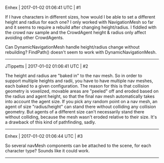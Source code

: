Enhex | 2017-01-02 01:06:41 UTC | #1

If I have characters in different sizes, how would I be able to set a different height and radius for each one?
I only worked with NavigationMesh so far and it seems to require a rebuild after changing height/radius.
I fiddled with the crowd nav sample and the CrowdAgent height & radius only affect avoiding other CrowdAgents.

Can DynamicNavigationMesh handle height/radius change without rebuilding?
FindPath() doesn't seem to work with DynamicNavigationMesh.

-------------------------

JTippetts | 2017-01-02 01:06:41 UTC | #2

The height and radius are "baked in" to the nav mesh. So in order to support multiple heights and radii, you have to have multiple nav meshes, each baked to a given configuration. The reason for this is that collision geometry is voxelized, movable areas are "peeled" off and eroded based on the radius and agent height, so that the final nav mesh automatically takes into account the agent size. If you pick any random point on a nav mesh, an agent of size "radius/height" can stand there without colliding any collision geometry. But agents of a different size can't necessarily stand there without colliding, because the mesh wasn't eroded relative to their size. It's a drawback of this kind of pathfinding, sadly.

-------------------------

Enhex | 2017-01-02 01:06:44 UTC | #3

So several navMesh components can be attached to the scene, for each character type? Sounds like it could work.

-------------------------

